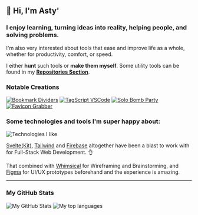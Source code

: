 ## :wave: **Hi, I'm Asty'**
### I enjoy learning, turning ideas into reality, helping people, and solving problems.


I'm also very interested about tools that ease and improve life as a whole, whether for productivity, comfort, or speed.

I either **hunt** such tools or **make them myself**. Some utility tools can be found in my **[Repositories Section](https://github.com/asty8926?tab=repositories)**.

### Notable Creations
[![Bookmark Dividers](https://github-readme-stats.vercel.app/api/pin/?username=asty8926&repo=Bookmark-Divider&theme=discord_old_blurple&bg_color=242938&hide_border=true&test)](https://github.com/asty8926/Bookmark-Divider#bookmark-divider-project)
[![TagScript VSCode](https://github-readme-stats.vercel.app/api/pin/?username=asty8926&repo=TagScript_VSCode&theme=discord_old_blurple&bg_color=242938&hide_border=true)](https://github.com/asty8926/TagScript_VSCode#tagscript_vscode)
[![Solo Bomb Party](https://github-readme-stats.vercel.app/api/pin/?username=asty8926&repo=Word-Guessing-Game&theme=discord_old_blurple&bg_color=242938&hide_border=true&test)](https://github.com/asty8926/Word-Guessing-Game#word-guessing-game-solo-bomb-party)
[![Favicon Grabber](https://github-readme-stats.vercel.app/api/pin/?username=asty8926&repo=favicongrabber&theme=discord_old_blurple&bg_color=242938&hide_border=true&edited123)](https://github.com/asty8926/favicongrabber#favicon-grabber)


### Some technologies and tools I'm super happy about:
![Technologies I like](https://skillicons.dev/icons?i=svelte,tailwind,firebase,github,figma,md,js)

[Svelte(Kit)](https://kit.svelte.dev/), [Tailwind](https://tailwindcss.com/) and [Firebase](https://firebase.google.com) altogether have been a blast to work with for Full-Stack Web Development. 👌

That combined with [Whimsical](https://whimsical.com) for Wireframing and Brainstorming, and [Figma](https://figma.com) for UI/UX prototypes beforehand and the experience is amazing.

---
### My GitHub Stats
![My GitHub Stats](https://github-readme-stats.vercel.app/api?username=asty8926&show_icons=true&hide_rank=true&custom_title=My%20GitHub%20Stats&hide_title=true&theme=discord_old_blurple&bg_color=242938&hide_border=true)
![My top languages](https://github-readme-stats.vercel.app/api/top-langs/?username=asty8926&hide=typescript&layout=compact&theme=discord_old_blurple&bg_color=242938&hide_border=true)
<!--![Readme Card](https://github-readme-stats.vercel.app/api/pin/?username=anuraghazra&repo=github-readme-stats)-->

<!--
**asty8926/asty8926** is a ✨ _special_ ✨ repository because its `README.md` (this file) appears on your GitHub profile.

Here are some ideas to get you started:

- 🔭 I’m currently working on ...
- 🌱 I’m currently learning ...
- 👯 I’m looking to collaborate on ...
- 🤔 I’m looking for help with ...
- 💬 Ask me about ...
- 📫 How to reach me: ...
- 😄 Pronouns: ...
- ⚡ Fun fact: ...
-->

